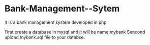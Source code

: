 # Bank-Management--Sytem
It is a bank management system developed in php

First create a database in mysql and it will be name mybank
Sencond upload mybank.sql file to your databse.
